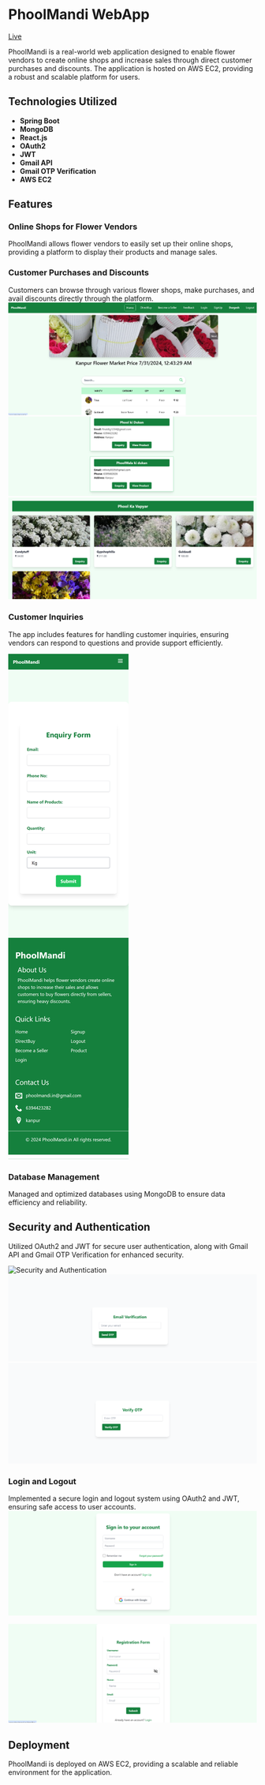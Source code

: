 # PhoolMandi WebApp

[Live](http://www.phoolmandi.in/)

PhoolMandi is a real-world web application designed to enable flower vendors to create online shops and increase sales through direct customer purchases and discounts. The application is hosted on AWS EC2, providing a robust and scalable platform for users.

## Technologies Utilized

- **Spring Boot**
- **MongoDB**
- **React.js**
- **OAuth2**
- **JWT**
- **Gmail API**
- **Gmail OTP Verification**
- **AWS EC2**

## Features

### Online Shops for Flower Vendors
PhoolMandi allows flower vendors to easily set up their online shops, providing a platform to display their products and manage sales.

### Customer Purchases and Discounts
Customers can browse through various flower shops, make purchases, and avail discounts directly through the platform.
![product_owner](public/images/home.png)
![product_owner](public/images/shop.png)
![Online Shops](public/images/productlist.png)
### Customer Inquiries
The app includes features for handling customer inquiries, ensuring vendors can respond to questions and provide support efficiently.

![Customer Inquiries](public/images/enquiryform.png)

### Database Management
Managed and optimized databases using MongoDB to ensure data efficiency and reliability.

## Security and Authentication
Utilized OAuth2 and JWT for secure user authentication, along with Gmail API and Gmail OTP Verification for enhanced security.

![Security and Authentication]()
![email-verification](public/images/email-verification.png)
![verigy-otp](public/images/verify-otp.png)

### Login and Logout
Implemented a secure login and logout system using OAuth2 and JWT, ensuring safe access to user accounts.
![Login](public/images/login.png)

![google-oauth2](public/images/signup.png)
## Deployment
PhoolMandi is deployed on AWS EC2, providing a scalable and reliable environment for the application.




